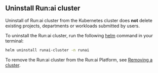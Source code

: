 ## Uninstall Run:ai cluster

Uninstall of Run:ai cluster from the Kubernetes cluster does **not** delete existing projects, departments or workloads submitted by users.

To uninstall the Run:ai cluster, run the following [helm](https://helm.sh/) command in your terminal:

```bash
helm uninstall runai-cluster -n runai
```

To remove the Run:ai cluster from the Run:ai Platform, see [Removing a cluster](../infrastructure-procedures/clusters.md#removing-a-cluster).